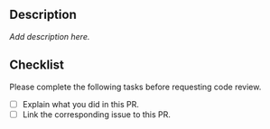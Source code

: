 ## Description

_Add description here._

## Checklist

Please complete the following tasks before requesting code review.

- [ ] Explain what you did in this PR.
- [ ] Link the corresponding issue to this PR.
